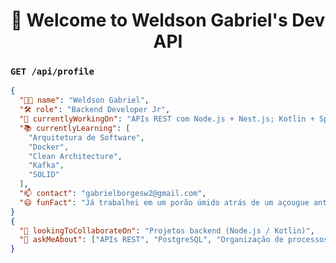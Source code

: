 <h1 align="center">👋 Welcome to Weldson Gabriel's Dev API</h1>

<h3><code>GET /api/profile</code></h3>

```json
{
  "🧑‍💻 name": "Weldson Gabriel",
  "🛠️ role": "Backend Developer Jr",
  "🚧 currentlyWorkingOn": "APIs REST com Node.js + Nest.js; Kotlin + Spring Boot",
  "📚 currentlyLearning": [
    "Arquitetura de Software", 
    "Docker", 
    "Clean Architecture", 
    "Kafka", 
    "SOLID"
  ],
  "📫 contact": "gabrielborgesw2@gmail.com",
  "😄 funFact": "Já trabalhei em um porão úmido atrás de um açougue antes de virar dev 😅"
}
{
  "🤝 lookingToCollaborateOn": "Projetos backend (Node.js / Kotlin)",
  "💬 askMeAbout": ["APIs REST", "PostgreSQL", "Organização de processos"]
}

